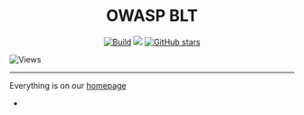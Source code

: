 <h1 align="center"> OWASP BLT </h1>


<p align="center"><a href="https://github.com/OWASP/BLT/actions" rel="noopener noreferrer" target="__blank"><img alt="Build" src="https://github.com/OWASP/BLT/actions/workflows/auto-merge.yml/badge.svg"></a> <a href="https://github.com/OWASP/BLT/blob/main/LICENSE.md" rel="noopener noreferrer"><img src="https://img.shields.io/badge/license-AGPL--3.0-blue"></a>
<a href="https://github.com/OWASP/BLT" rel="noopener noreferrer" target="__blank"><img alt="GitHub stars" src="https://img.shields.io/github/stars/OWASP/BLT?style=social"></a></p>

<img alt="Views" src="https://blt.owasp.org/projects/blt/badge"></a>

------
Everything is on our <a href="https://blt.owasp.org">homepage</a>

-
